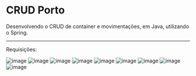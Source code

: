 # CRUD Porto
 Desenvolvendo o CRUD de container e movimentações, em Java, utilizando o Spring.
 
 ---
 
 Requisições: 
 
![image](https://user-images.githubusercontent.com/85466761/165997582-da7b7698-4fc6-41fc-bc47-f71ffb03cc4a.png)
![image](https://user-images.githubusercontent.com/85466761/165997600-fbff5211-2569-4bde-aa48-aa148781899d.png)
![image](https://user-images.githubusercontent.com/85466761/165997614-5c4b0c34-ad6f-4a3f-ac27-9fb2f7c7c734.png)
![image](https://user-images.githubusercontent.com/85466761/165997628-38d619a8-9642-4310-9d64-689131975d6e.png)
![image](https://user-images.githubusercontent.com/85466761/165997638-a983a651-ffd0-4541-8362-f8978b9b6984.png)
![image](https://user-images.githubusercontent.com/85466761/165997658-e12b0fad-58d0-4c1c-a098-ba30220331e9.png)
![image](https://user-images.githubusercontent.com/85466761/165997675-84d6a61a-c2cb-4b65-b939-aaaca27d3cee.png)
![image](https://user-images.githubusercontent.com/85466761/165997678-5f4bcf9f-11f6-452f-8d4b-355616013b9d.png)
![image](https://user-images.githubusercontent.com/85466761/165997689-77d3d03c-84f9-4179-9e80-c121b903059f.png)

